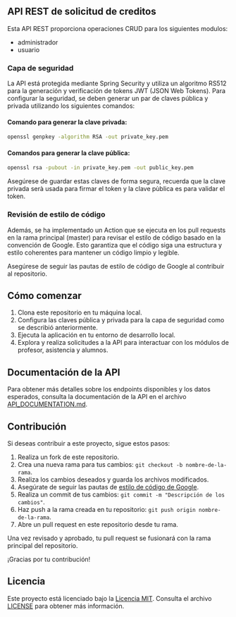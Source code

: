 ## API REST de solicitud de creditos

Esta API REST proporciona operaciones CRUD para los siguientes modulos:

- administrador
- usuario


### Capa de seguridad

La API está protegida mediante Spring Security y utiliza un algoritmo RS512 para la generación y verificación de tokens JWT (JSON Web Tokens). Para configurar la seguridad, se deben generar un par de claves pública y privada utilizando los siguientes comandos:

#### Comando para generar la clave privada:
```bash
openssl genpkey -algorithm RSA -out private_key.pem
```

#### Comandos para generar la clave pública:
```bash
openssl rsa -pubout -in private_key.pem -out public_key.pem
```

Asegúrese de guardar estas claves de forma segura, recuerda que la clave privada serà usada para firmar el token y la clave pùblica es para validar el token.

### Revisión de estilo de código

Además, se ha implementado un Action que se ejecuta en los pull requests en la rama principal (master) para revisar el estilo de código basado en la convención de Google. Esto garantiza que el código siga una estructura y estilo coherentes para mantener un código limpio y legible.

Asegúrese de seguir las pautas de estilo de código de Google al contribuir al repositorio.

## Cómo comenzar

1. Clona este repositorio en tu máquina local.
2. Configura las claves pública y privada para la capa de seguridad como se describió anteriormente.
3. Ejecuta la aplicación en tu entorno de desarrollo local.
4. Explora y realiza solicitudes a la API para interactuar con los módulos de profesor, asistencia y alumnos.

## Documentación de la API

Para obtener más detalles sobre los endpoints disponibles y los datos esperados, consulta la documentación de la API en el archivo [API_DOCUMENTATION.md](link_to_api_documentation.md).

## Contribución

Si deseas contribuir a este proyecto, sigue estos pasos:

1. Realiza un fork de este repositorio.
2. Crea una nueva rama para tus cambios: `git checkout -b nombre-de-la-rama`.
3. Realiza los cambios deseados y guarda los archivos modificados.
4. Asegúrate de seguir las pautas de [estilo de código de Google](https://google.github.io/styleguide/javaguide.html).
5. Realiza un commit de tus cambios: `git commit -m "Descripción de los cambios"`.
6. Haz push a la rama creada en tu repositorio: `git push origin nombre-de-la-rama`.
7. Abre un pull request en este repositorio desde tu rama.

Una vez revisado y aprobado, tu pull request se fusionará con la rama principal del repositorio.

¡Gracias por tu contribución!

## Licencia

Este proyecto está licenciado bajo la [Licencia MIT](link_to_license). Consulta el archivo [LICENSE](link_to_license) para obtener más información.


